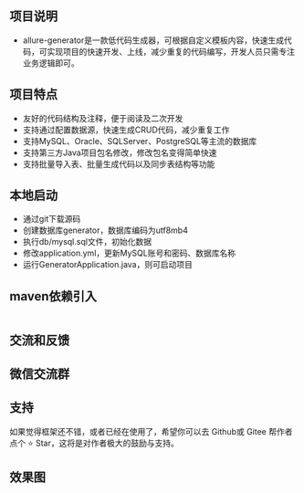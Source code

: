 ## 项目说明
- allure-generator是一款低代码生成器，可根据自定义模板内容，快速生成代码，可实现项目的快速开发、上线，减少重复的代码编写，开发人员只需专注业务逻辑即可。


## 项目特点
- 友好的代码结构及注释，便于阅读及二次开发
- 支持通过配置数据源，快速生成CRUD代码，减少重复工作
- 支持MySQL、Oracle、SQLServer、PostgreSQL等主流的数据库
- 支持第三方Java项目包名修改，修改包名变得简单快速
- 支持批量导入表、批量生成代码以及同步表结构等功能

## 本地启动
- 通过git下载源码
- 创建数据库generator，数据库编码为utf8mb4
- 执行db/mysql.sql文件，初始化数据
- 修改application.yml，更新MySQL账号和密码、数据库名称
- 运行GeneratorApplication.java，则可启动项目


## maven依赖引入
```xml

```

## 交流和反馈



## 微信交流群



## 支持
如果觉得框架还不错，或者已经在使用了，希望你可以去 Github或 Gitee 帮作者点个 ⭐ Star，这将是对作者极大的鼓励与支持。


## 效果图
